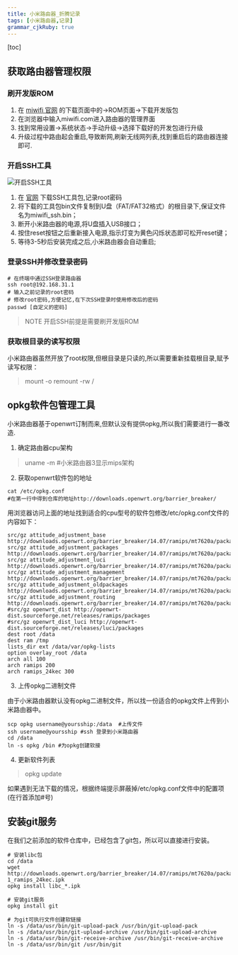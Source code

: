 ```yaml
---
title: 小米路由器_折腾记录
tags: [小米路由器,记录]
grammar_cjkRuby: true
---
```


[toc]


## 获取路由器管理权限

### 刷开发版ROM

1.  在 [miwifi 官网][1] 的下载页面中的->ROM页面->下载开发版包
2.  在浏览器中输入miwifi.com进入路由器的管理界面
3.  找到常用设置->系统状态->手动升级->选择下载好的开发包进行升级
4.  升级过程中路由起会重启,导致断网,刷新无线网列表,找到重启后的路由器连接即可.

### 开启SSH工具

![开启SSH工具][2]

1. 在 [官网][3] 下载SSH工具包,记录root密码
1. 将下载的工具包bin文件复制到U盘（FAT/FAT32格式）的根目录下,保证文件名为miwifi_ssh.bin；
2. 断开小米路由器的电源,将U盘插入USB接口；
3. 按住reset按钮之后重新接入电源,指示灯变为黄色闪烁状态即可松开reset键；
4. 等待3-5秒后安装完成之后,小米路由器会自动重启;


### 登录SSH并修改登录密码

```
# 在终端中通过SSH登录路由器
ssh root@192.168.31.1
# 输入之前记录的root密码
# 修改root密码,方便记忆,在下次SSH登录时使用修改后的密码
passwd [自定义的密码]
```


> NOTE
> 开启SSH前提是需要刷开发版ROM

### 获取根目录的读写权限

小米路由器虽然开放了root权限,但根目录是只读的,所以需要重新挂载根目录,赋予读写权限：

> mount -o remount -rw /

## opkg软件包管理工具

小米路由器基于openwrt订制而来,但默认没有提供opkg,所以我们需要进行一番改造.

1. 确定路由器cpu架构

> uname -m   #小米路由器3显示mips架构


2. 获取openwrt软件包的地址

```shell
cat /etc/opkg.conf 
#在第一行中得到仓库的地址http://downloads.openwrt.org/barrier_breaker/
```

用浏览器访问上面的地址找到适合的cpu型号的软件包修改/etc/opkg.conf文件的内容如下：

```
src/gz attitude_adjustment_base http://downloads.openwrt.org/barrier_breaker/14.07/ramips/mt7620a/packages/base
src/gz attitude_adjustment_packages http://downloads.openwrt.org/barrier_breaker/14.07/ramips/mt7620a/packages/packages/
src/gz attitude_adjustment_luci http://downloads.openwrt.org/barrier_breaker/14.07/ramips/mt7620a/packages/luci/
src/gz attitude_adjustment_management http://downloads.openwrt.org/barrier_breaker/14.07/ramips/mt7620a/packages/management/
src/gz attitude_adjustment_oldpackages http://downloads.openwrt.org/barrier_breaker/14.07/ramips/mt7620a/packages/oldpackages/
src/gz attitude_adjustment_routing http://downloads.openwrt.org/barrier_breaker/14.07/ramips/mt7620a/packages/routing/
#src/gz openwrt_dist http://openwrt-dist.sourceforge.net/releases/ramips/packages
#src/gz openwrt_dist_luci http://openwrt-dist.sourceforge.net/releases/luci/packages
dest root /data
dest ram /tmp
lists_dir ext /data/var/opkg-lists
option overlay_root /data
arch all 100
arch ramips 200
arch ramips_24kec 300
```

3. 上传opkg二进制文件

由于小米路由器默认没有opkg二进制文件，所以找一份适合的opkg文件上传到小米路由器中。

```
scp opkg username@yoursship:/data  #上传文件
ssh username@yoursship #ssh 登录到小米路由器
cd /data
ln -s opkg /bin #为opkg创建软接
```

4. 更新软件列表

> opkg update

如果遇到无法下载的情况，根据终端提示屏蔽掉/etc/opkg.conf文件中的配置项(在行首添加#号)

## 安装git服务

在我们之前添加的软件仓库中，已经包含了git包，所以可以直接进行安装。

```shell
# 安装libc包
cd /data 
wget http://downloads.openwrt.org/barrier_breaker/14.07/ramips/mt7620a/packages/base/libc_0.9.33.2-1_ramips_24kec.ipk 
opkg install libc_*.ipk

# 安装git服务
opkg install git

# 为git可执行文件创建软链接
ln -s /data/usr/bin/git-upload-pack /usr/bin/git-upload-pack
ln -s /data/usr/bin/git-upload-archive /usr/bin/git-upload-archive
ln -s /data/usr/bin/git-receive-archive /usr/bin/git-receive-archive
ln -s /data/usr/bin/git /usr/bin/git

```


  [1]: http://www1.miwifi.com/miwifi_download.html
  [2]: https://www.github.com/niuyongjie/imageBed/raw/master/1502056412406.jpg
  [3]: http://d.miwifi.com/rom/ssh
